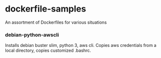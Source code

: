 # dockerfile-samples
An assortment of Dockerfiles for various situations

### debian-python-awscli
  Installs debian buster slim, python 3, aws cli. Copies aws credentials from a local directory, copies customized .bashrc. 
